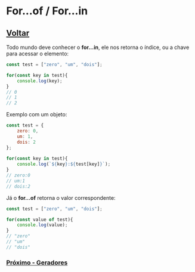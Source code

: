 # For...of / For...in

## [Voltar](./SpreadOperatorObjects.md)

Todo mundo deve conhecer o **for...in**, ele nos retorna o índice, ou a chave para acessar o elemento:

```js
const test = ["zero", "um", "dois"];

for(const key in test){
    console.log(key);
}
// 0
// 1
// 2
```

Exemplo com um objeto:

```js
const test = {
    zero: 0,
    um: 1,
    dois: 2
};
    
for(const key in test){
    console.log(`${key}:${test[key]}`);
}
// zero:0
// um:1
// dois:2
```

Já o **for...of** retorna o valor correspondente:

```js
const test = ["zero", "um", "dois"];

for(const value of test){
    console.log(value);
}
// "zero"
// "um"
// "dois"
```

### [Próximo - Geradores](./Generators.md)
